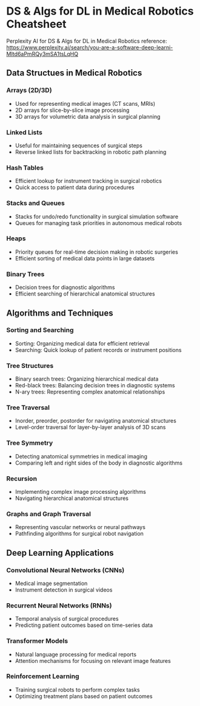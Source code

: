 # DS & Algs for DL in Medical Robotics Cheatsheet

Perplexity AI for DS & Algs for DL in Medical Robotics reference: https://www.perplexity.ai/search/you-are-a-software-deep-learni-MItd6aPmRQy3mSA1tsLqHQ

## Data Structues in Medical Robotics

### Arrays (2D/3D)

- Used for representing medical images (CT scans, MRIs)
- 2D arrays for slice-by-slice image processing
- 3D arrays for volumetric data analysis in surgical planning

### Linked Lists

- Useful for maintaining sequences of surgical steps
- Reverse linked lists for backtracking in robotic path planning

### Hash Tables

- Efficient lookup for instrument tracking in surgical robotics
- Quick access to patient data during procedures

### Stacks and Queues

- Stacks for undo/redo functionality in surgical simulation software
- Queues for managing task priorities in autonomous medical robots

### Heaps

- Priority queues for real-time decision making in robotic surgeries
- Efficient sorting of medical data points in large datasets

### Binary Trees

- Decision trees for diagnostic algorithms
- Efficient searching of hierarchical anatomical structures

## Algorithms and Techniques

### Sorting and Searching

- Sorting: Organizing medical data for efficient retrieval
- Searching: Quick lookup of patient records or instrument positions

### Tree Structures

- Binary search trees: Organizing hierarchical medical data
- Red-black trees: Balancing decision trees in diagnostic systems
- N-ary trees: Representing complex anatomical relationships

### Tree Traversal

- Inorder, preorder, postorder for navigating anatomical structures
- Level-order traversal for layer-by-layer analysis of 3D scans

### Tree Symmetry

- Detecting anatomical symmetries in medical imaging
- Comparing left and right sides of the body in diagnostic algorithms

### Recursion

- Implementing complex image processing algorithms
- Navigating hierarchical anatomical structures

### Graphs and Graph Traversal

- Representing vascular networks or neural pathways
- Pathfinding algorithms for surgical robot navigation

## Deep Learning Applications

### Convolutional Neural Networks (CNNs)

- Medical image segmentation
- Instrument detection in surgical videos

### Recurrent Neural Networks (RNNs)

- Temporal analysis of surgical procedures
- Predicting patient outcomes based on time-series data

### Transformer Models

- Natural language processing for medical reports
- Attention mechanisms for focusing on relevant image features

### Reinforcement Learning

- Training surgical robots to perform complex tasks
- Optimizing treatment plans based on patient outcomes
